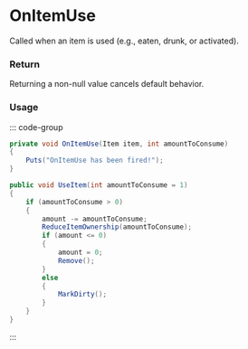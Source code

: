 # OnItemUse
<Badge type="info" text="Item"/>[<Badge type="danger" text="Carbon Compatible"/>](https://github.com/CarbonCommunity/Carbon)[<Badge type="warning" text="Oxide Compatible"/>](https://github.com/OxideMod/Oxide.Rust)
Called when an item is used (e.g., eaten, drunk, or activated).

### Return
Returning a non-null value cancels default behavior.

### Usage
::: code-group
```csharp [Example]
private void OnItemUse(Item item, int amountToConsume)
{
	Puts("OnItemUse has been fired!");
}
```
```csharp [Source — Assembly-CSharp @ Item]
public void UseItem(int amountToConsume = 1)
{
	if (amountToConsume > 0)
	{
		amount -= amountToConsume;
		ReduceItemOwnership(amountToConsume);
		if (amount <= 0)
		{
			amount = 0;
			Remove();
		}
		else
		{
			MarkDirty();
		}
	}
}

```
:::
